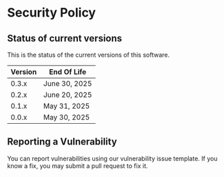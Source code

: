# Security Policy

## Status of current versions

This is the status of the current versions of this software.

| Version | End Of Life
| ------- |  -------------- 
| 0.3.x   | June 30, 2025
| 0.2.x   | June 20, 2025
| 0.1.x   | May 31, 2025
| 0.0.x   | May 30, 2025

## Reporting a Vulnerability

You can report vulnerabilities using our vulnerability issue template. If you know a fix, you may submit a pull request to fix it.
